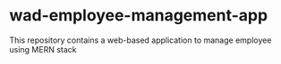 # wad-employee-management-app
This repository contains a web-based application to manage employee using MERN stack
